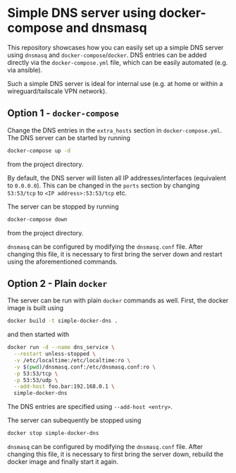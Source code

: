 # Simple DNS server using docker-compose and dnsmasq

This repository showcases how you can easily set up a simple DNS server using  `dnsmasq` and `docker-compose`/`docker`.
DNS entries can be added directly via the `docker-compose.yml` file, which can be easily automated (e.g. via ansible).

Such a simple DNS server is ideal for internal use (e.g. at home or within a wireguard/tailscale VPN network).

## Option 1 - `docker-compose`

Change the DNS entries in the `extra_hosts` section in `docker-compose.yml`. The DNS server can be started by running

```bash
docker-compose up -d
```

from the project directory.

By default, the DNS server will listen all IP addresses/interfaces (equivalent to `0.0.0.0`). This can be changed in the `ports` section by changing `53:53/tcp` to `<IP address>:53:53/tcp` etc.

The server can be stopped by running

```bash
docker-compose down
```

from the project directory.

`dnsmasq` can be configured by modifying the `dnsmasq.conf` file. After changing this file, it is necessary to first bring the server down and restart using the aforementioned commands.

## Option 2 - Plain `docker`

The server can be run with plain `docker` commands as well. First, the docker image is built using

```bash
docker build -t simple-docker-dns .
```

and then started with

```bash
docker run -d --name dns_service \
  --restart unless-stopped \
  -v /etc/localtime:/etc/localtime:ro \
  -v $(pwd)/dnsmasq.conf:/etc/dnsmasq.conf:ro \
  -p 53:53/tcp \
  -p 53:53/udp \
  --add-host foo.bar:192.168.0.1 \
  simple-docker-dns
```

The DNS entries are specified using `--add-host <entry>`.

The server can subequently be stopped using

```bash
docker stop simple-docker-dns
```

`dnsmasq` can be configured by modifying the `dnsmasq.conf` file. After changing this file, it is necessary to first bring the server down, rebuild the docker image and finally start it again.
